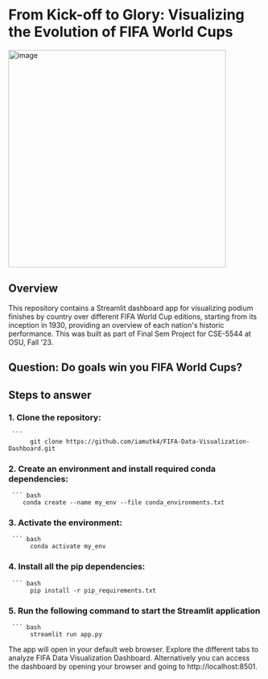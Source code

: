 # From Kick-off to Glory: Visualizing the Evolution of FIFA World Cups

<img width="432" alt="image" src="https://github.com/iamutk4/FIFA-Data-Visualization-Dashboard/assets/69798933/f3ecb317-eb22-49f0-abdd-9834ed7ed7a2">

## Overview

This repository contains a Streamlit dashboard app for visualizing podium finishes by country over different FIFA World Cup editions, starting from its inception in 1930, providing an overview of each nation's historic performance. This was built as part of Final Sem Project for CSE-5544 at OSU, Fall '23.

## Question: Do goals win you FIFA World Cups?

## Steps to answer

### 1. Clone the repository:
     ``` 
          git clone https://github.com/iamutk4/FIFA-Data-Visualization-Dashboard.git
   
### 2. Create an environment and install required conda dependencies:
     ``` bash
        conda create --name my_env --file conda_environments.txt
   
### 3. Activate the environment:
     ``` bash
          conda activate my_env
          
### 4. Install all the pip dependencies:
     ``` bash
          pip install -r pip_requirements.txt
          
### 5. Run the following command to start the Streamlit application
     ``` bash
          streamlit run app.py

The app will open in your default web browser. Explore the different tabs to analyze FIFA Data Visualization Dashboard. Alternatively you can access the dashboard by opening your browser and going to http://localhost:8501.
